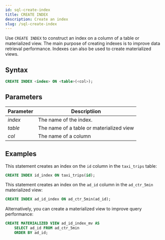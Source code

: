 ```yaml
---
id: sql-create-index
title: CREATE INDEX
description: Create an index
slug: /sql-create-index
---
```


Use `CREATE INDEX` to construct an index on a column of a table or materialized view. The main purpose of creating indexes is to improve data retrieval performance. Indexes can also be used to create materialized views.


## Syntax

```sql
CREATE INDEX <index> ON <table>(<col>);
```

## Parameters

| Parameter| Descriptiion|
|-----------|-------------|
|*index*    |The name of the index. |
|*table*    |The name of a table or materialized view|
|*col*      |The name of a column|

## Examples

This statement creates an index on the `id` column in the `taxi_trips` table:

```sql
CREATE INDEX id_index ON taxi_trips(id);
```

This statement creates an index on the `ad_id` column in the `ad_ctr_5min` materialized view:
```sql
CREATE INDEX ad_id_index ON ad_ctr_5min(ad_id);
```

Alternatively, you can create a materialized view to improve query performance:
```sql
CREATE MATERIALIZED VIEW ad_id_index_mv AS 
    SELECT ad_id FROM ad_ctr_5min
    ORDER BY ad_id;
```


